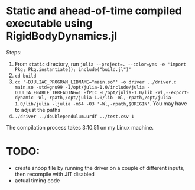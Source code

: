 # Static and ahead-of-time compiled executable using RigidBodyDynamics.jl

Steps:

1. From `static` directory, run `julia --project=. --color=yes -e 'import Pkg; Pkg.instantiate(); include("build.jl")'`
2. `cd build`
3. `cc '-DJULIAC_PROGRAM_LIBNAME="main.so"' -o driver ../driver.c main.so -std=gnu99 -I/opt/julia-1.0/include/julia -DJULIA_ENABLE_THREADING=1 -fPIC -L/opt/julia-1.0/lib -Wl,--export-dynamic -Wl,-rpath,/opt/julia-1.0/lib -Wl,-rpath,/opt/julia-1.0/lib/julia -ljulia -m64 -O3 '-Wl,-rpath,$ORIGIN'`. You may have to adjust the paths
4. `./driver ../doublependulum.urdf ../test.csv 1`

The compilation process takes 3:10.51 on my Linux machine.



# TODO:

* create snoop file by running the driver on a couple of different inputs, then recompile with JIT disabled
* actual timing code
